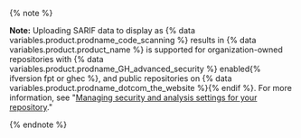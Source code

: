 {% note %}

**Note:** Uploading SARIF data to display as {% data variables.product.prodname_code_scanning %} results in {% data variables.product.product_name %} is supported for organization-owned repositories with {% data variables.product.prodname_GH_advanced_security %} enabled{% ifversion fpt or ghec %}, and public repositories on {% data variables.product.prodname_dotcom_the_website %}{% endif %}. For more information, see "[Managing security and analysis settings for your repository](/github/administering-a-repository/managing-security-and-analysis-settings-for-your-repository)."

{% endnote %}
